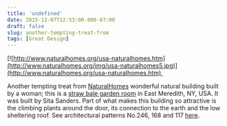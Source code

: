 ```yaml
---
title: 'undefined'
date: 2015-12-07T12:53:00.000-07:00
draft: false
slug: another-tempting-treat-from
tags: [Great Design]
---
```


[![http://www.naturalhomes.org/usa-naturalhomes.htm](http://www.naturalhomes.org/img/usa-naturalhomes5.jpg)](http://www.naturalhomes.org/usa-naturalhomes.htm) 

  
Another tempting treat from [NaturalHomes](http://www.naturalhomes.org/usa-naturalhomes.htm) wonderful natural building built by a woman; this is a [straw bale garden room](http://www.naturalhomes.org/usa-naturalhomes.htm) in East Meredith, NY, USA. It was built by Sita Sanders. Part of what makes this building so attractive is the climbing plants around the door, its connection to the earth and the low sheltering roof. See architectural patterns No.246, 168 and 117 [here](http://www.naturalhomes.org/fbr.pattern).